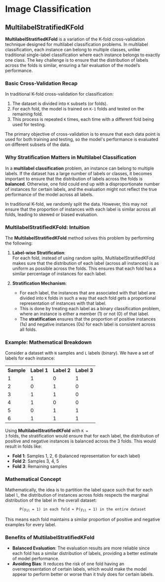 # Image Classification


## MultilabelStratifiedKFold

**MultilabelStratifiedKFold** is a variation of the K-fold cross-validation technique designed for multilabel classification problems. In multilabel classification, each instance can belong to multiple classes, unlike traditional single-label classification where each instance belongs to exactly one class. The key challenge is to ensure that the distribution of labels across the folds is similar, ensuring a fair evaluation of the model’s performance.

### Basic Cross-Validation Recap

In traditional K-fold cross-validation for classification:
1. The dataset is divided into <code>K</code> subsets (or folds).
2. For each fold, the model is trained on <code>K-1</code> folds and tested on the remaining fold.
3. This process is repeated <code>K</code> times, each time with a different fold being used for testing.

The primary objective of cross-validation is to ensure that each data point is used for both training and testing, so the model's performance is evaluated on different subsets of the data.

### Why Stratification Matters in Multilabel Classification

In a **multilabel classification** problem, an instance can belong to multiple labels. If the dataset has a large number of labels or classes, it becomes important to ensure that the distribution of labels across the folds is **balanced**. Otherwise, one fold could end up with a disproportionate number of instances for certain labels, and the evaluation might not reflect the true performance of the model across all labels.

In traditional K-fold, we randomly split the data. However, this may not ensure that the proportion of instances with each label is similar across all folds, leading to skewed or biased evaluation.

### MultilabelStratifiedKFold: Intuition

The **MultilabelStratifiedKFold** method solves this problem by performing the following:

1. **Label-wise Stratification**:  
   For each fold, instead of using random splits, MultilabelStratifiedKFold makes sure that the distribution of each label (across all instances) is as uniform as possible across the folds. This ensures that each fold has a similar percentage of instances for each label.

2. **Stratification Mechanism**:
   - For each label, the instances that are associated with that label are divided into <code>K</code> folds in such a way that each fold gets a proportional representation of instances with that label.
   - This is done by treating each label as a binary classification problem, where an instance is either a member (1) or not (0) of that label.
   - The **stratification** ensures that the proportion of positive instances (1s) and negative instances (0s) for each label is consistent across all folds.

### Example: Mathematical Breakdown

Consider a dataset with <code>N</code> samples and <code>L</code> labels (binary). We have a set of labels for each instance:

<table>
  <tr>
    <th>Sample</th>
    <th>Label 1</th>
    <th>Label 2</th>
    <th>Label 3</th>
  </tr>
  <tr>
    <td>1</td>
    <td>1</td>
    <td>0</td>
    <td>1</td>
  </tr>
  <tr>
    <td>2</td>
    <td>0</td>
    <td>1</td>
    <td>0</td>
  </tr>
  <tr>
    <td>3</td>
    <td>1</td>
    <td>1</td>
    <td>0</td>
  </tr>
  <tr>
    <td>4</td>
    <td>1</td>
    <td>0</td>
    <td>0</td>
  </tr>
  <tr>
    <td>5</td>
    <td>0</td>
    <td>1</td>
    <td>1</td>
  </tr>
  <tr>
    <td>6</td>
    <td>1</td>
    <td>1</td>
    <td>1</td>
  </tr>
</table>

Using **MultilabelStratifiedKFold** with <code>K = 3</code> folds, the stratification would ensure that for each label, the distribution of positive and negative instances is balanced across the 3 folds. This would result in folds like:

- **Fold 1**: Samples 1, 2, 6 (balanced representation for each label)
- **Fold 2**: Samples 3, 4, 5
- **Fold 3**: Remaining samples

### Mathematical Concept

Mathematically, the idea is to partition the label space such that for each label <code>l</code>, the distribution of instances across folds respects the marginal distribution of the label in the overall dataset:

<p align="center">
  <code>P(y<sub>il</sub> = 1) in each fold ≈ P(y<sub>il</sub> = 1) in the entire dataset</code>
</p>

This means each fold maintains a similar proportion of positive and negative examples for every label.

### Benefits of MultilabelStratifiedKFold

- **Balanced Evaluation**: The evaluation results are more reliable since each fold has a similar distribution of labels, providing a better estimate of model performance.
- **Avoiding Bias**: It reduces the risk of one fold having an overrepresentation of certain labels, which would make the model appear to perform better or worse than it truly does for certain labels.
